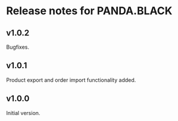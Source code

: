 # Release notes for PANDA.BLACK

## v1.0.2

Bugfixes.

## v1.0.1

Product export and order import functionality added.

## v1.0.0

Initial version.